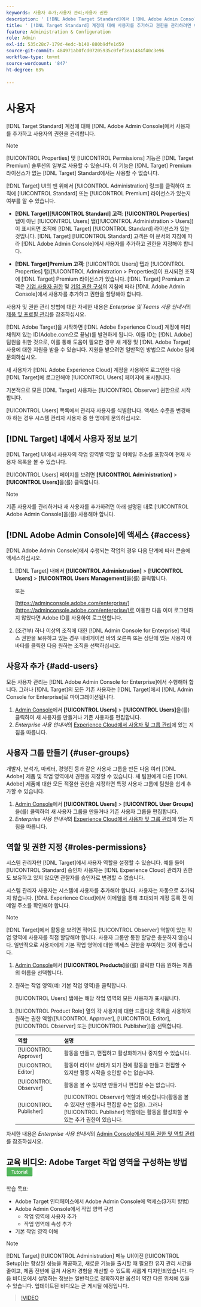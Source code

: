 ```yaml
---
keywords: 사용자 추가;사용자 관리;사용자 권한
description: ' [!DNL Adobe Target Standard]에서 [!DNL Adobe Admin Console] 을 사용하여 사용자와 사용자의 권한을 관리하는 방법을 알아봅니다.'
title: ' [!DNL Target Standard] 계정에 대해 사용자를 추가하고 권한을 관리하려면 어떻게 해야 합니까?'
feature: Administration & Configuration
role: Admin
exl-id: 535c28c7-179d-4edc-b140-880b9dfe1d59
source-git-commit: 484971ab0fcd07205935c0fef3ea1484f40c3e96
workflow-type: tm+mt
source-wordcount: '847'
ht-degree: 63%

---
```


# 사용자

[!DNL Target Standard] 계정에 대해 [!DNL Adobe Admin Console]에서 사용자를 추가하고 사용자의 권한을 관리합니다.

>[!NOTE]
>
>[!UICONTROL Properties] 및 [!UICONTROL Permissions] 기능은 [!DNL Target Premium] 솔루션의 일부로 사용할 수 있습니다. 이 기능은 [!DNL Target] Premium 라이선스가 없는 [!DNL Target] Standard에서는 사용할 수 없습니다.
>
>[!DNL Target] UI의 맨 위에서 [!UICONTROL Administration] 링크를 클릭하여 조직에 [!UICONTROL Standard] 또는 [!UICONTROL Premium] 라이선스가 있는지 여부를 알 수 있습니다.
>
>* **[!DNL Target][!UICONTROL Standard] 고객**: **[!UICONTROL Properties]** 탭이 아닌 [!UICONTROL Users] 탭([!UICONTROL Administration > Users])이 표시되면 조직에 [!DNL Target] [!UICONTROL Standard] 라이선스가 있는 것입니다. [!DNL Target] [!UICONTROL Standard] 고객은 이 문서의 지침에 따라 [!DNL Adobe Admin Console]에서 사용자를 추가하고 권한을 지정해야 합니다.
>
>* **[!DNL Target]Premium 고객**: [!UICONTROL Users] 탭과 [!UICONTROL Properties] 탭([!UICONTROL Administration > Properties])이 표시되면 조직에 [!DNL Target] Premium 라이선스가 있습니다. [!DNL Target] Premium 고객은 [기업 사용자 권한](/help/main/administrating-target/c-user-management/property-channel/property-channel.md) 및 [기업 권한 구성](/help/main/administrating-target/c-user-management/property-channel/properties-overview.md)의 지침에 따라 [!DNL Adobe Admin Console]에서 사용자를 추가하고 권한을 할당해야 합니다.
>
>사용자 및 권한 관리 방법에 대한 자세한 내용은 *Enterprise 및 Teams 사용 안내서*&#x200B;의 [제품 및 프로필 관리](https://helpx.adobe.com/enterprise/using/manage-products-and-profiles.html)를 참조하십시오.

[!DNL Adobe Target]을 시작하면 [!DNL Adobe Experience Cloud] 계정에 미리 채워져 있는 ID(Adobe.com으로 끝남)를 발견하게 됩니다. 이들 ID는 [!DNL Adobe] 팀원을 위한 것으로, 이를 통해 도움이 필요한 경우 새 계정 및 [!DNL Adobe Target] 사용에 대한 지원을 받을 수 있습니다. 지원을 받으려면 일반적인 방법으로 Adobe 팀에 문의하십시오.

새 사용자가 [!DNL Adobe Experience Cloud] 계정을 사용하여 로그인한 다음 [!DNL Target]에 로그인해야 [!UICONTROL Users] 페이지에 표시됩니다.

기본적으로 모든 [!DNL Target] 사용자는 [!UICONTROL Observer] 권한으로 시작합니다.

[!UICONTROL Users] 목록에서 관리자 사용자를 식별합니다. 액세스 수준을 변경해야 하는 경우 시스템 관리자 사용자 중 한 명에게 문의하십시오.

## [!DNL Target] 내에서 사용자 정보 보기

[!DNL Target] UI에서 사용자의 작업 영역별 역할 및 이메일 주소를 포함하여 현재 사용자 목록을 볼 수 있습니다.

[!UICONTROL Users] 페이지를 보려면 **[!UICONTROL Administration]** > **[!UICONTROL Users]**&#x200B;을(를) 클릭합니다.

>[!NOTE]
>
>기존 사용자를 관리하거나 새 사용자를 추가하려면 아래 설명된 대로 [!UICONTROL Adobe Admin Console]을(를) 사용해야 합니다.

## [!DNL Adobe Admin Console]에 액세스 {#access}

[!DNL Adobe Admin Console]에서 수행되는 작업의 경우 다음 단계에 따라 콘솔에 액세스하십시오.

1. [!DNL Target] 내에서 **[!UICONTROL Administration]** > **[!UICONTROL Users]** > **[!UICONTROL Users Management]**&#x200B;을(를) 클릭합니다.

   또는

   [https://adminconsole.adobe.com/enterprise/](https://adminconsole.adobe.com/enterprise/)로 이동한 다음 이미 로그인하지 않았다면 Adobe ID를 사용하여 로그인합니다.

1. (조건부) 하나 이상의 조직에 대한 [!DNL Admin Console for Enterprise] 액세스 권한을 보유하고 있는 경우 내비게이션 바의 오른쪽 또는 상단에 있는 사용자 아바타를 클릭한 다음 원하는 조직을 선택하십시오.

## 사용자 추가 {#add-users}

모든 사용자 관리는 [!DNL Adobe Admin Console for Enterprise]에서 수행해야 합니다. 그러나 [!DNL Target]의 모든 기존 사용자는 [!DNL Target]에서 [!DNL Admin Console for Enterprise]로 마이그레이션됩니다.

1. [Admin Console](/help/main/administrating-target/c-user-management/c-user-management/user-management.md#section_79796E0227D048F59BAE0AB02E544EBE)에서 **[!UICONTROL Users]** > **[!UICONTROL Users]**&#x200B;을(를) 클릭하여 새 사용자를 만들거나 기존 사용자를 편집합니다.
1. *Enterprise 사용 안내서*&#x200B;의 [Experience Cloud에서 사용자 및 그룹 관리](https://helpx.adobe.com/enterprise/help/users.html)에 있는 지침을 따릅니다.

## 사용자 그룹 만들기 {#user-groups}

개발자, 분석가, 마케터, 경영진 등과 같은 사용자 그룹을 만든 다음 여러 [!DNL Adobe] 제품 및 작업 영역에서 권한을 지정할 수 있습니다. 새 팀원에게 다른 [!DNL Adobe] 제품에 대한 모든 적절한 권한을 지정하면 특정 사용자 그룹에 팀원을 쉽게 추가할 수 있습니다.

1. [Admin Console](/help/main/administrating-target/c-user-management/c-user-management/user-management.md#section_79796E0227D048F59BAE0AB02E544EBE)에서 **[!UICONTROL Users]** > **[!UICONTROL User Groups]**&#x200B;을(를) 클릭하여 새 사용자 그룹을 만들거나 기존 사용자 그룹을 편집합니다.
1. *Enterprise 사용 안내서*&#x200B;의 [Experience Cloud에서 사용자 및 그룹 관리](https://helpx.adobe.com/enterprise/help/users.html)에 있는 지침을 따릅니다.

## 역할 및 권한 지정 {#roles-permissions}

시스템 관리자만 [!DNL Target]에서 사용자 역할을 설정할 수 있습니다. 예를 들어 [!UICONTROL Standard] 승인자 사용자는 [!DNL Experience Cloud] 관리자 권한도 보유하고 있지 않으면 관찰자를 승인자로 변경할 수 없습니다.

시스템 관리자 사용자는 시스템에 사용자를 추가해야 합니다. 사용자는 자동으로 추가되지 않습니다. [!DNL Experience Cloud]에서 이메일을 통해 초대되며 계정 등록 전 이메일 주소를 확인해야 합니다.

>[!NOTE]
>
>[!DNL Target]에서 활동을 보려면 적어도 [!UICONTROL Observer] 역할이 있는 작업 영역에 사용자를 직접 할당해야 합니다. 사용자 그룹만 통한 할당은 충분하지 않습니다. 일반적으로 사용자에게 기본 작업 영역에 대한 액세스 권한을 부여하는 것이 좋습니다.

1. [Admin Console](/help/main/administrating-target/c-user-management/c-user-management/user-management.md#section_79796E0227D048F59BAE0AB02E544EBE)에서 **[!UICONTROL Products]**&#x200B;을(를) 클릭한 다음 원하는 제품의 이름을 선택합니다.

1. 원하는 작업 영역(예: 기본 작업 영역)을 클릭합니다.

   [!UICONTROL Users] 탭에는 해당 작업 영역의 모든 사용자가 표시됩니다.

1. [!UICONTROL Product Role] 열의 각 사용자에 대한 드롭다운 목록을 사용하여 원하는 권한 역할([!UICONTROL Approver], [!UICONTROL Editor], [!UICONTROL Observer] 또는 [!UICONTROL Publisher])을 선택합니다.

   | 역할 | 설명 |
   |--- |--- |
   | [!UICONTROL Approver] | 활동을 만들고, 편집하고 활성화하거나 중지할 수 있습니다. |
   | [!UICONTROL Editor] | 활동이 라이브 상태가 되기 전에 활동을 만들고 편집할 수 있지만 활동 시작을 승인할 수는 없습니다. |
   | [!UICONTROL Observer] | 활동을 볼 수 있지만 만들거나 편집할 수는 없습니다. |
   | [!UICONTROL Publisher] | [!UICONTROL Observer] 역할과 비슷합니다(활동을 볼 수 있지만 만들거나 편집할 수는 없음). 그러나 [!UICONTROL Publisher] 역할에는 활동을 활성화할 수 있는 추가 권한이 있습니다. |

자세한 내용은 *Enterprise 사용 안내서*&#x200B;의 [Admin Console에서 제품 권한 및 역할 관리](https://helpx.adobe.com/enterprise/help/manage-permissions-and-roles.html)를 참조하십시오.

## 교육 비디오: Adobe Target 작업 영역을 구성하는 방법 ![튜토리얼 배지](/help/main/assets/tutorial.png)

학습 목표:

* Adobe Target 인터페이스에서 Adobe Admin Console에 액세스(3가지 방법)
* Adobe Admin Console에서 작업 영역 구성
   * 작업 영역에 사용자 추가
   * 작업 영역에 속성 추가
* 기본 작업 영역 이해

>[!NOTE]
>
>[!DNL Target] [!UICONTROL Administration] 메뉴 UI(이전 [!UICONTROL Setup])는 향상된 성능을 제공하고, 새로운 기능을 출시할 때 필요한 유지 관리 시간을 줄이고, 제품 전반에 걸쳐 사용자 경험을 개선할 수 있도록 새롭게 디자인되었습니다. 다음 비디오에서 설명하는 정보는 일반적으로 정확하지만 옵션이 약간 다른 위치에 있을 수 있습니다. 업데이트된 비디오는 곧 게시될 예정입니다.

>[!VIDEO](https://video.tv.adobe.com/v/19463/)
